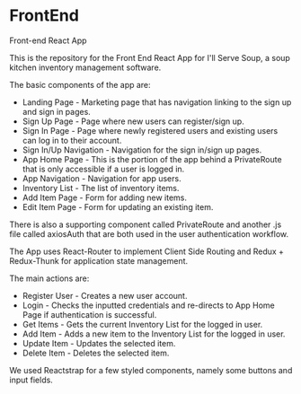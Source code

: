 # FrontEnd
Front-end React App

This is the repository for the Front End React App for I'll Serve Soup, a soup kitchen inventory management software.

The basic components of the app are:

- Landing Page - Marketing page that has navigation linking to the sign up and sign in pages.
- Sign Up Page - Page where new users can register/sign up.
- Sign In Page - Page where newly registered users and existing users can log in to their account.
- Sign In/Up Navigation - Navigation for the sign in/sign up pages.
- App Home Page - This is the portion of the app behind a PrivateRoute that is only accessible if a user is logged in.
- App Navigation - Navigation for app users.
- Inventory List - The list of inventory items.
- Add Item Page - Form for adding new items.
- Edit Item Page - Form for updating an existing item.

There is also a supporting component called PrivateRoute and another .js file called axiosAuth that are both used in the user authentication workflow.

The App uses React-Router to implement Client Side Routing and Redux + Redux-Thunk for application state management.

The main actions are:

- Register User - Creates a new user account.
- Login - Checks the inputted credentials and re-directs to App Home Page if authentication is successful.
- Get Items - Gets the current Inventory List for the logged in user.
- Add Item - Adds a new item to the Inventory List for the logged in user.
- Update Item - Updates the selected item.
- Delete Item - Deletes the selected item.

We used Reactstrap for a few styled components, namely some buttons and input fields.
